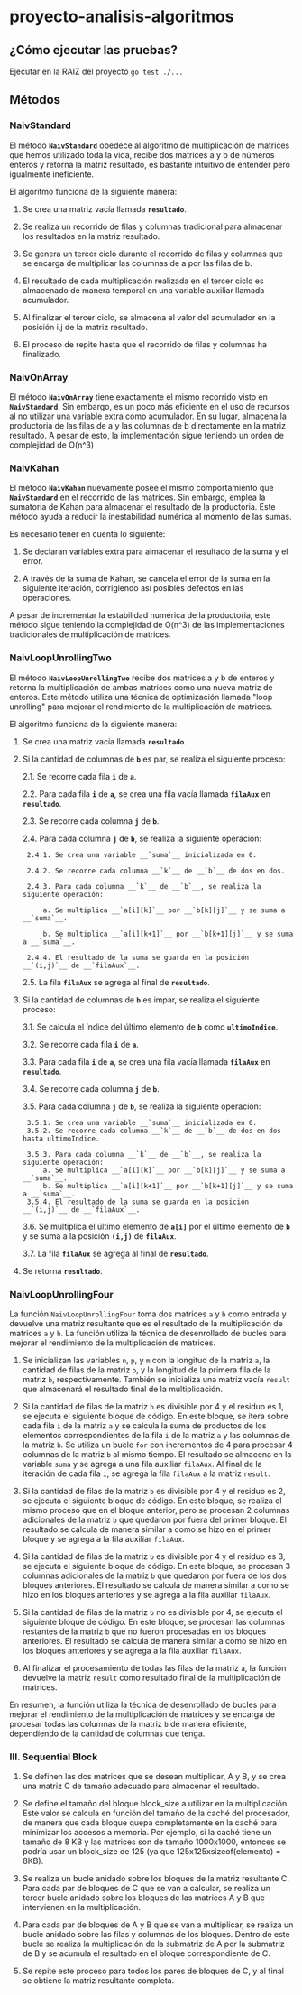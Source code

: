 # proyecto-analisis-algoritmos

## ¿Cómo ejecutar las pruebas?
Ejecutar en la RAIZ del proyecto
`go test ./...`

## Métodos
### NaivStandard
El método __`NaivStandard`__ obedece al algoritmo de multiplicación de matrices que hemos utilizado
toda la vida, recibe dos matrices a y b de números enteros y retorna la matriz resultado, es bastante
intuitivo de entender pero igualmente ineficiente.

El algoritmo funciona de la siguiente manera:

1. Se crea una matriz vacía llamada __`resultado`__.

2. Se realiza un recorrido de filas y columnas tradicional para almacenar los resultados en la matriz resultado.

3. Se genera un tercer ciclo durante el recorrido de filas y columnas que se encarga de multiplicar las columnas de a por las filas de b.

4. El resultado de cada multiplicación realizada en el tercer ciclo es almacenado de manera temporal en una variable auxiliar llamada acumulador.

5. Al finalizar el tercer ciclo, se almacena el valor del acumulador en la posición i,j de la matriz resultado.

6. El proceso de repite hasta que el recorrido de filas y columnas ha finalizado.

### NaivOnArray
El método __`NaivOnArray`__ tiene exactamente el mismo recorrido visto en __`NaivStandard`__. Sin embargo, es un poco más eficiente en el uso de recursos al no utilizar una variable extra como acumulador. En su lugar, almacena la productoria de las filas de a y las columnas de b directamente en la matriz resultado. A pesar de esto, la implementación sigue teniendo un orden de complejidad de O(n^3)

### NaivKahan
El método __`NaivKahan`__ nuevamente posee el mismo comportamiento que __`NaivStandard`__ en el recorrido de las matrices. Sin embargo, emplea la sumatoria de Kahan para almacenar el resultado de la productoria. Este método ayuda a reducir la inestabilidad numérica al momento de las sumas.

Es necesario tener en cuenta lo siguiente:

1. Se declaran variables extra para almacenar el resultado de la suma y el error.

2. A través de la suma de Kahan, se cancela el error de la suma en la siguiente iteración, corrigiendo así posibles defectos en las operaciones.

A pesar de incrementar la estabilidad numérica de la productoria, este método sigue teniendo la complejidad de O(n^3) de las implementaciones tradicionales de multiplicación de matrices.

### NaivLoopUnrollingTwo
El método __`NaivLoopUnrollingTwo`__ recibe dos matrices a y b de enteros y retorna la multiplicación de ambas matrices como una nueva matriz de enteros. Este método utiliza una técnica de optimización llamada "loop unrolling" para mejorar el rendimiento de la multiplicación de matrices.

El algoritmo funciona de la siguiente manera:

1. Se crea una matriz vacía llamada __`resultado`__.

2. Si la cantidad de columnas de __`b`__ es par, se realiza el siguiente proceso:

    2.1. Se recorre cada fila __`i`__ de __`a`__.
    
    2.2. Para cada fila __`i`__ de __`a`__, se crea una fila vacía llamada __`filaAux`__ en __`resultado`__.
    
    2.3. Se recorre cada columna __`j`__ de __`b`__.

    2.4. Para cada columna __`j`__ de __`b`__, se realiza la siguiente operación:

        2.4.1. Se crea una variable __`suma`__ inicializada en 0.

        2.4.2. Se recorre cada columna __`k`__ de __`b`__ de dos en dos.

        2.4.3. Para cada columna __`k`__ de __`b`__, se realiza la siguiente operación:

            a. Se multiplica __`a[i][k]`__ por __`b[k][j]`__ y se suma a __`suma`__.

            b. Se multiplica __`a[i][k+1]`__ por __`b[k+1][j]`__ y se suma a __`suma`__.

        2.4.4. El resultado de la suma se guarda en la posición __`(i,j)`__ de __`filaAux`__.

    2.5. La fila __`filaAux`__ se agrega al final de __`resultado`__.
    
3. Si la cantidad de columnas de __`b`__ es impar, se realiza el siguiente proceso:
    
    3.1. Se calcula el índice del último elemento de __`b`__ como __`ultimoIndice`__.
    
    3.2. Se recorre cada fila __`i`__ de __`a`__.
    
    3.3. Para cada fila __`i`__ de __`a`__, se crea una fila vacía llamada __`filaAux`__ en __`resultado`__.

    3.4. Se recorre cada columna __`j`__ de __`b`__.
    
    3.5. Para cada columna __`j`__ de __`b`__, se realiza la siguiente operación:
        
        3.5.1. Se crea una variable __`suma`__ inicializada en 0.
        3.5.2. Se recorre cada columna __`k`__ de __`b`__ de dos en dos hasta ultimoIndice.

        3.5.3. Para cada columna __`k`__ de __`b`__, se realiza la siguiente operación:
            a. Se multiplica __`a[i][k]`__ por __`b[k][j]`__ y se suma a __`suma`__.
            b. Se multiplica __`a[i][k+1]`__ por __`b[k+1][j]`__ y se suma a __`suma`__.
        3.5.4. El resultado de la suma se guarda en la posición __`(i,j)`__ de __`filaAux`__.
    3.6. Se multiplica el último elemento de __`a[i]`__ por el último elemento de __`b`__ y se suma a la posición __`(i,j)`__ de __`filaAux`__.

    3.7. La fila __`filaAux`__ se agrega al final de __`resultado`__.
    
4. Se retorna __`resultado`__.

### NaivLoopUnrollingFour
La función `NaivLoopUnrollingFour` toma dos matrices `a` y `b` como entrada y devuelve una matriz resultante que es el resultado de la multiplicación de matrices `a` y `b`. La función utiliza la técnica de desenrollado de bucles para mejorar el rendimiento de la multiplicación de matrices.

1.  Se inicializan las variables `n`, `p`, y `m` con la longitud de la matriz `a`, la cantidad de filas de la matriz `b`, y la longitud de la primera fila de la matriz `b`, respectivamente. También se inicializa una matriz vacía `result` que almacenará el resultado final de la multiplicación.
    
2.  Si la cantidad de filas de la matriz `b` es divisible por 4 y el residuo es 1, se ejecuta el siguiente bloque de código. En este bloque, se itera sobre cada fila `i` de la matriz `a` y se calcula la suma de productos de los elementos correspondientes de la fila `i` de la matriz `a` y las columnas de la matriz `b`. Se utiliza un bucle `for` con incrementos de 4 para procesar 4 columnas de la matriz `b` al mismo tiempo. El resultado se almacena en la variable `suma` y se agrega a una fila auxiliar `filaAux`. Al final de la iteración de cada fila `i`, se agrega la fila `filaAux` a la matriz `result`.
    
3.  Si la cantidad de filas de la matriz `b` es divisible por 4 y el residuo es 2, se ejecuta el siguiente bloque de código. En este bloque, se realiza el mismo proceso que en el bloque anterior, pero se procesan 2 columnas adicionales de la matriz `b` que quedaron por fuera del primer bloque. El resultado se calcula de manera similar a como se hizo en el primer bloque y se agrega a la fila auxiliar `filaAux`.
    
4.  Si la cantidad de filas de la matriz `b` es divisible por 4 y el residuo es 3, se ejecuta el siguiente bloque de código. En este bloque, se procesan 3 columnas adicionales de la matriz `b` que quedaron por fuera de los dos bloques anteriores. El resultado se calcula de manera similar a como se hizo en los bloques anteriores y se agrega a la fila auxiliar `filaAux`.
    
5.  Si la cantidad de filas de la matriz `b` no es divisible por 4, se ejecuta el siguiente bloque de código. En este bloque, se procesan las columnas restantes de la matriz `b` que no fueron procesadas en los bloques anteriores. El resultado se calcula de manera similar a como se hizo en los bloques anteriores y se agrega a la fila auxiliar `filaAux`.
    
6.  Al finalizar el procesamiento de todas las filas de la matriz `a`, la función devuelve la matriz `result` como resultado final de la multiplicación de matrices.
    
En resumen, la función utiliza la técnica de desenrollado de bucles para mejorar el rendimiento de la multiplicación de matrices y se encarga de procesar todas las columnas de la matriz `b` de manera eficiente, dependiendo de la cantidad de columnas que tenga.

### III. Sequential Block

1. Se definen las dos matrices que se desean multiplicar, A y B, y se crea una matriz C de tamaño adecuado para almacenar el resultado.

2. Se define el tamaño del bloque block_size a utilizar en la multiplicación. Este valor se calcula en función del tamaño de la caché del procesador, de manera que cada bloque quepa completamente en la caché para minimizar los accesos a memoria. Por ejemplo, si la caché tiene un tamaño de 8 KB y las matrices son de tamaño 1000x1000, entonces se podría usar un block_size de 125 (ya que 125x125xsizeof(elemento) = 8KB).

3. Se realiza un bucle anidado sobre los bloques de la matriz resultante C. Para cada par de bloques de C que se van a calcular, se realiza un tercer bucle anidado sobre los bloques de las matrices A y B que intervienen en la multiplicación.

4. Para cada par de bloques de A y B que se van a multiplicar, se realiza un bucle anidado sobre las filas y columnas de los bloques. Dentro de este bucle se realiza la multiplicación de la submatriz de A por la submatriz de B y se acumula el resultado en el bloque correspondiente de C.

5. Se repite este proceso para todos los pares de bloques de C, y al final se obtiene la matriz resultante completa.